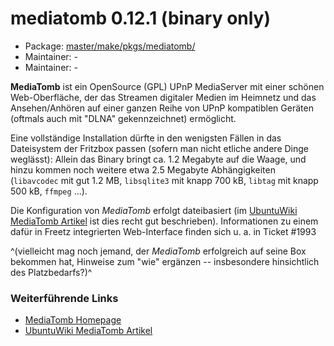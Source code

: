 # mediatomb 0.12.1 (binary only)
 - Package: [master/make/pkgs/mediatomb/](https://github.com/Freetz-NG/freetz-ng/tree/master/make/pkgs/mediatomb/)
 - Maintainer: -
 - Maintainer: -

**MediaTomb** ist ein OpenSource (GPL) UPnP MediaServer mit einer
schönen Web-Oberfläche, der das Streamen digitaler Medien im Heimnetz
und das Ansehen/Anhören auf einer ganzen Reihe von UPnP kompatiblen
Geräten (oftmals auch mit "DLNA" gekennzeichnet) ermöglicht.

Eine vollständige Installation dürfte in den wenigsten Fällen in das
Dateisystem der Fritzbox passen (sofern man nicht etliche andere Dinge
weglässt): Allein das Binary bringt ca. 1.2 Megabyte auf die Waage, und
hinzu kommen noch weitere etwa 2.5 Megabyte Abhängigkeiten (`libavcodec`
mit gut 1.2 MB, `libsqlite3` mit knapp 700 kB, `libtag` mit knapp 500
kB, `ffmpeg` ...).

Die Konfiguration von *MediaTomb* erfolgt dateibasiert (im
[UbuntuWiki MediaTomb
Artikel](http://wiki.ubuntuusers.de/Mediatomb) ist dies recht
gut beschrieben). Informationen zu einem dafür in Freetz integrierten
Web-Interface finden sich u. a. in
Ticket #1993

^(vielleicht mag noch jemand, der *MediaTomb* erfolgreich auf seine Box bekommen hat, Hinweise zum "wie" ergänzen -- insbesondere hinsichtlich des Platzbedarfs?)^

### Weiterführende Links

-   [MediaTomb Homepage](http://mediatomb.cc/)
-   [UbuntuWiki MediaTomb
    Artikel](http://wiki.ubuntuusers.de/Mediatomb)
